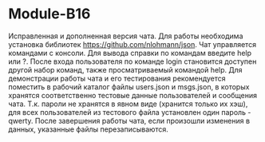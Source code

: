 # Module-B16
Исправленная и дополненная версия чата.
Для работы необходима установка библиотек https://github.com/nlohmann/json.
Чат управляется командами с консоли. Для вывода справки по командам введите help или ?. После входа пользователя по команде login становится доступен другой набор команд, также просматриваемый командой help. Для демонстрации работы чата и его тестирования рекомендуется поместить в рабочий каталог файлы users.json и msgs.json, в которых хранятся соответственно тестовые данные пользователей и сообщения чата. Т.к. пароли не хранятся в явном виде (хранится только их хэш), для всех пользователей из тестового файла установлен один пароль - qwerty. После завершения работы чата, если произошли изменения в данных, указанные файлы перезаписываются.
